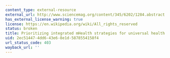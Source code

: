 ```yaml
---
content_type: external-resource
external_url: http://www.sciencemag.org/content/345/6202/1284.abstract
has_external_license_warning: true
license: https://en.wikipedia.org/wiki/All_rights_reserved
status: broken
title: Prioritizing integrated mHealth strategies for universal health coverage
uid: 2ec51447-4dd6-43e6-8e1d-5878554158f4
url_status_code: 403
wayback_url: ''
---
```

